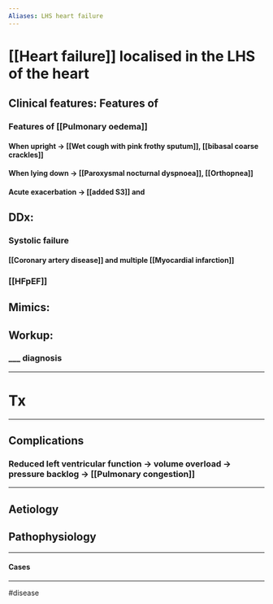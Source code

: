 ```yaml
---
Aliases: LHS heart failure
---
```

# [[Heart failure]] localised in the LHS of the heart
## Clinical features: Features of 
### Features of [[Pulmonary oedema]]
#### When upright -> [[Wet cough with pink frothy sputum]], [[bibasal coarse crackles]]
#### When lying down -> [[Paroxysmal nocturnal dyspnoea]], [[Orthopnea]]
#### Acute exacerbation -> [[added S3]] and 
## DDx:
### Systolic failure
#### [[Coronary artery disease]] and multiple [[Myocardial infarction]]
####
### [[HFpEF]]
## Mimics:
###
## Workup:
### ___ diagnosis
---
# Tx

---
## Complications
### Reduced left ventricular function -> volume overload -> pressure backlog -> [[Pulmonary congestion]]

---
## Aetiology
## Pathophysiology

---
#### Cases


---
#disease 